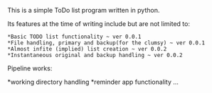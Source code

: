 This is a simple ToDo list program written in python.

Its features at the time of writing include but are not limited to:

    *Basic TODO list functionality ~ ver 0.0.1
    *File handling, primary and backup(for the clumsy) ~ ver 0.0.1
    *Almost infite (implied) list creation ~ ver 0.0.2
    *Instantaneous original and backup handling ~ ver 0.0.2


Pipeline works:

   *working directory handling
   *reminder app functionality
    ...
